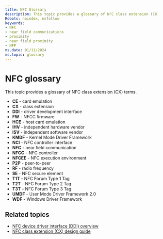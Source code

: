 ```yaml
---
title: NFC Glossary
description: This topic provides a glossary of NFC class extension (CX) terms.
Robots: noindex, nofollow
keywords:
- NFC
- near field communications
- proximity
- near field proximity
- NFP
ms.date: 01/11/2024
ms.topic: glossary
---
```


# NFC glossary

This topic provides a glossary of NFC class extension (CX) terms.

- **CE** - card emulation
- **CX** - class extension
- **DDI** - driver development interface
- **FW** - NFCC firmware
- **HCE** - host card emulation
- **IHV** - independent hardware vendor
- **ISV** - independent software vendor
- **KMDF** - Kernel Mode Driver Framework
- **NCI** - NFC controller interface
- **NFC** - near field communication
- **NFCC** - NFC controller
- **NFCEE** - NFC execution environment
- **P2P** - peer-to-peer
- **RF** - radio frequency
- **SE** - NFC secure element
- **T1T** - NFC Forum Type 1 Tag
- **T2T** - NFC Forum Type 2 Tag
- **T3T** - NFC Forum Type 3 Tag
- **UMDF** - User Mode Driver Framework 2.0
- **WDF** - Windows Driver Framework

## Related topics

- [NFC device driver interface (DDI) overview](/windows-hardware/drivers/ddi/_nfpdrivers)
- [NFC class extension (CX) design guide](/windows-hardware/drivers/nfc/nfc-class-extension-)
